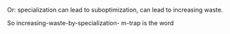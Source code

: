 Or: specialization can lead to suboptimization, can lead to increasing waste.

So increasing-waste-by-specialization- m-trap is the word